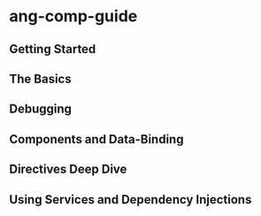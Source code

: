 # ang-comp-guide

## Getting Started

## The Basics

## Debugging

## Components and Data-Binding

## Directives Deep Dive

## Using Services and Dependency Injections
